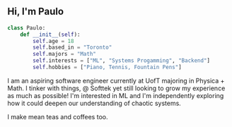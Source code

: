 ## Hi, I'm Paulo
```python
class Paulo:
    def __init__(self):
        self.age = 18
        self.based_in = "Toronto"
        self.majors = "Math"
        self.interests = ["ML", "Systems Progamming", "Backend"]
        self.hobbies = ["Piano, Tennis, Fountain Pens"]
```

I am an aspiring software engineer currently at UofT majoring in Physica + Math. I tinker with
things, @ Softtek yet still looking to grow my experience as much as possible! I'm interested in ML
and I'm independently exploring how it could deepen our understanding of chaotic systems.

I make mean teas
and coffees too.
